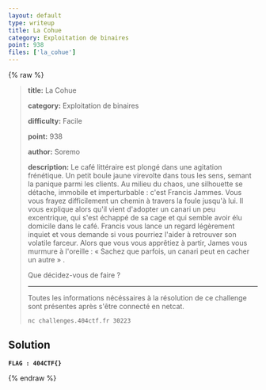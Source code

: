 ```yaml
---
layout: default
type: writeup
title: La Cohue
category: Exploitation de binaires
point: 938
files: ['la_cohue']
---
```


{% raw %}
> **title:** La Cohue
>
> **category:** Exploitation de binaires
>
> **difficulty:** Facile
>
> **point:** 938
>
> **author:** Soremo
>
> **description:**
> Le café littéraire est plongé dans une agitation frénétique. Un petit boule jaune virevolte dans tous les sens, semant la panique parmi les clients. Au milieu du chaos, une silhouette se détache, immobile et imperturbable : c'est Francis Jammes. Vous vous frayez difficilement un chemin à travers la foule jusqu'à lui. Il vous explique alors qu'il vient d'adopter un canari un peu excentrique, qui s'est échappé de sa cage et qui semble avoir élu domicile dans le café. Francis vous lance un regard légèrement inquiet et vous demande si vous pourriez l'aider à retrouver son volatile farceur. Alors que vous vous apprêtiez à partir, James vous murmure à l'oreille : « Sachez que parfois, un canari peut en cacher un autre » .
> 
> Que décidez-vous de faire ?
> 
> ***
> 
> Toutes les informations nécéssaires à la résolution de ce challenge sont présentes après s'être connecté en netcat.
> 
> ```
> nc challenges.404ctf.fr 30223
> ```

## Solution


**`FLAG : 404CTF{}`**

{% endraw %}
